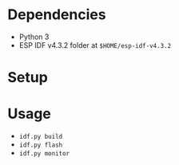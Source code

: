 # Dependencies
- Python 3
- ESP IDF v4.3.2 folder at `$HOME/esp-idf-v4.3.2`

# Setup 
<!-- TODO -->

# Usage
- `idf.py build`
- `idf.py flash`
- `idf.py monitor`

